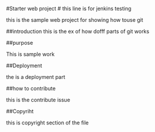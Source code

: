 #Starter web project # this line is for jenkins testing 

this is the sample web project for 
showing how touse git 


##introduction
this is the ex of how dofff parts
of git works


##purpose

This is sample work 

##Deployment

the is a deployment part


##how to contribute

this is the contribute issue 


##Copyriht

this is copyright section of the file 

